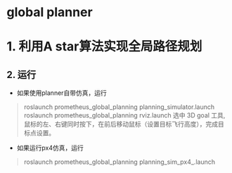 # global planner   

# 1. 利用A star算法实现全局路径规划  

## 2. 运行  
* 如果使用planner自带仿真，运行
> roslaunch prometheus_global_planning planning_simulator.launch  
> roslaunch prometheus_global_planning rviz.launch
> 选中 3D goal 工具,鼠标的左、右键同时按下，在前后移动鼠标（设置目标飞行高度），完成目标点设置。

* 如果运行px4仿真，运行
> roslaunch prometheus_global_planning planning_sim_px4_.launch  

